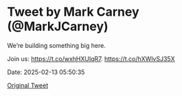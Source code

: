 # Tweet by Mark Carney (@MarkJCarney)

We’re building something big here.

Join us: https://t.co/wxhHXUIqR7. https://t.co/hXWlvSJ35X

Date: 2025-02-13 05:50:35

[Original Tweet](https://x.com/MarkJCarney/status/1889915048803573998)

